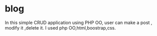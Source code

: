 # blog
In this simple CRUD application using PHP OO, user can make a post , modify it ,delete it.
I used php OO,html,boostrap,css.
